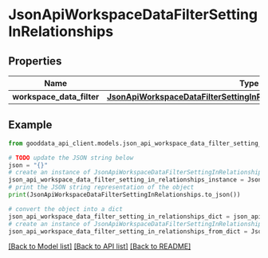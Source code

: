 # JsonApiWorkspaceDataFilterSettingInRelationships


## Properties

Name | Type | Description | Notes
------------ | ------------- | ------------- | -------------
**workspace_data_filter** | [**JsonApiWorkspaceDataFilterSettingInRelationshipsWorkspaceDataFilter**](JsonApiWorkspaceDataFilterSettingInRelationshipsWorkspaceDataFilter.md) |  | [optional] 

## Example

```python
from gooddata_api_client.models.json_api_workspace_data_filter_setting_in_relationships import JsonApiWorkspaceDataFilterSettingInRelationships

# TODO update the JSON string below
json = "{}"
# create an instance of JsonApiWorkspaceDataFilterSettingInRelationships from a JSON string
json_api_workspace_data_filter_setting_in_relationships_instance = JsonApiWorkspaceDataFilterSettingInRelationships.from_json(json)
# print the JSON string representation of the object
print(JsonApiWorkspaceDataFilterSettingInRelationships.to_json())

# convert the object into a dict
json_api_workspace_data_filter_setting_in_relationships_dict = json_api_workspace_data_filter_setting_in_relationships_instance.to_dict()
# create an instance of JsonApiWorkspaceDataFilterSettingInRelationships from a dict
json_api_workspace_data_filter_setting_in_relationships_from_dict = JsonApiWorkspaceDataFilterSettingInRelationships.from_dict(json_api_workspace_data_filter_setting_in_relationships_dict)
```
[[Back to Model list]](../README.md#documentation-for-models) [[Back to API list]](../README.md#documentation-for-api-endpoints) [[Back to README]](../README.md)


